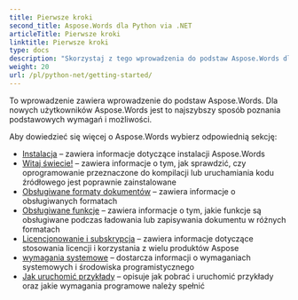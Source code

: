 ```yaml
---
title: Pierwsze kroki
second_title: Aspose.Words dla Python via .NET
articleTitle: Pierwsze kroki
linktitle: Pierwsze kroki
type: docs
description: "Skorzystaj z tego wprowadzenia do podstaw Aspose.Words dla Python via .NET, aby zacząć zdawać sobie sprawę z wartości Aspose.Words dla Twojej firmy."
weight: 20
url: /pl/python-net/getting-started/
---
```


To wprowadzenie zawiera wprowadzenie do podstaw Aspose.Words. Dla nowych użytkowników Aspose.Words jest to najszybszy sposób poznania podstawowych wymagań i możliwości.

Aby dowiedzieć się więcej o Aspose.Words wybierz odpowiednią sekcję:

- [Instalacja](/words/pl/python-net/installation/) – zawiera informacje dotyczące instalacji Aspose.Words
- [Witaj świecie!](/words/pl/python-net/hello-world/) – zawiera informacje o tym, jak sprawdzić, czy oprogramowanie przeznaczone do kompilacji lub uruchamiania kodu źródłowego jest poprawnie zainstalowane
- [Obsługiwane formaty dokumentów](/words/pl/python-net/supported-document-formats/) – zawiera informacje o obsługiwanych formatach
- [Obsługiwane funkcje](/words/pl/python-net/features/) – zawiera informacje o tym, jakie funkcje są obsługiwane podczas ładowania lub zapisywania dokumentu w różnych formatach
- [Licencjonowanie i subskrypcja](/words/pl/python-net/licensing/) – zawiera informacje dotyczące stosowania licencji i korzystania z wielu produktów Aspose
- [wymagania systemowe](/words/pl/python-net/system-requirements/) – dostarcza informacji o wymaganiach systemowych i środowiska programistycznego
- [Jak uruchomić przykłady](/words/pl/python-net/how-to-run-the-examples/) – opisuje jak pobrać i uruchomić przykłady oraz jakie wymagania programowe należy spełnić

